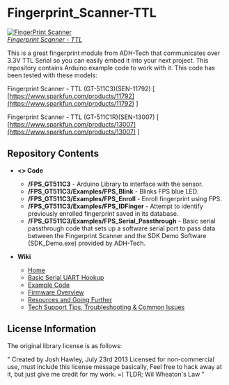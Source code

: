 Fingerprint_Scanner-TTL
=======================

[![FingerPrint Scanner](https://dlnmh9ip6v2uc.cloudfront.net/images/products/1/1/7/9/2/11792-01_medium.jpg)  
*Fingerprint Scanner - TTL*](https://www.sparkfun.com/products/11792)

This is a great fingerprint module from ADH-Tech that communicates over 3.3V TTL Serial so you can easily embed it into your next project. This repository contains Arduino example code to work with it. This code has been tested with these models:
 
Fingerprint Scanner - TTL (GT-511C3)(SEN-11792) [ [https://www.sparkfun.com/products/11792](https://www.sparkfun.com/products/11792) ]

Fingerprint Scanner - TTL (GT-511C1R)(SEN-13007) [ [https://www.sparkfun.com/products/13007](https://www.sparkfun.com/products/13007) ]

Repository Contents
-------------------

* **<> Code**

	- **/FPS_GT511C3** - Arduino Library to interface with the sensor.
	- **/FPS_GT511C3/Examples/FPS_Blink** - Blinks FPS blue LED.
	- **/FPS_GT511C3/Examples/FPS_Enroll** - Enroll fingerprint using FPS.
	- **/FPS_GT511C3/Examples/FPS_IDFinger** - Attempt to identify previously enrolled fingerprint saved in its database.
	- **/FPS_GT511C3/Examples/FPS_Serial_Passthrough** - Basic serial passthrough code that sets up a software serial port to pass data between the Fingerprint Scanner and the SDK Demo Software (SDK_Demo.exe) provided by ADH-Tech.

* **Wiki**

	- [Home](https://github.com/bboyho/Fingerprint_Scanner-TTL/wiki)
	- [Basic Serial UART Hookup](https://github.com/bboyho/Fingerprint_Scanner-TTL/wiki/Basic-Serial-UART-Hookup)
	- [Example Code](https://github.com/bboyho/Fingerprint_Scanner-TTL/wiki/Example-Code)
	- [Firmware Overview](https://github.com/bboyho/Fingerprint_Scanner-TTL/wiki/Firmware-Overview)
	- [Resources and Going Further](https://github.com/bboyho/Fingerprint_Scanner-TTL/wiki/Resources-and-Going-Further)
	- [Tech Support Tips, Troubleshooting & Common Issues](https://github.com/bboyho/Fingerprint_Scanner-TTL/wiki/Tech-Support-Tips,--Troubleshooting,-&--Common-Issues)
	
License Information
-------------------

The original library license is as follows:

"	Created by Josh Hawley, July 23rd 2013
	Licensed for non-commercial use, must include this license message
	basically, Feel free to hack away at it, but just give me credit for my work. =)
	TLDR; Wil Wheaton's Law "
